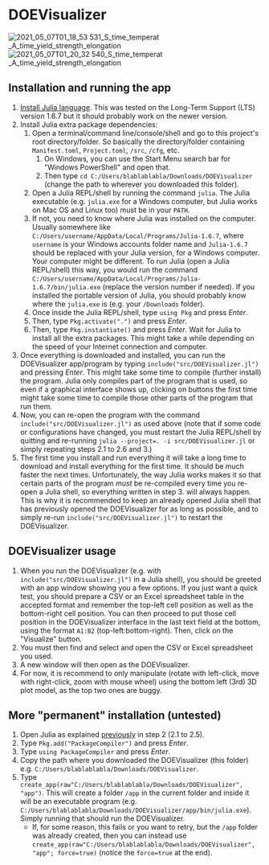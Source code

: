 # DOEVisualizer

![2021_05_07T01_18_53 531_S_time_temperat _A_time_yield_strength_elongation](https://github.com/simz089s/DOEVisualizer/assets/24693006/92118bd6-8549-42e5-98be-79dc2bc8572d)
![2021_05_07T01_20_32 540_S_time_temperat _A_time_yield_strength_elongation](https://github.com/simz089s/DOEVisualizer/assets/24693006/67faa528-4159-4b66-9061-ee498c2ab91b)

## Installation and running the app

1. [Install Julia language](https://julialang.org/downloads/). This was tested on the Long-Term Support (LTS) version 1.6.7 but it should probably work on the newer version.
2. Install Julia extra package dependencies:
   1. Open a terminal/command line/console/shell and go to this project's root directory/folder. So basically the directory/folder containing `Manifest.toml`, `Project.toml`, `/src`, `/cfg`, etc.
      1. On Windows, you can use the Start Menu search bar for "Windows PowerShell" and open that.
      2. Then type `cd C:/Users/blablablabla/Downloads/DOEVisualizer` (change the path to wherever you downloaded this folder).
   2. Open a Julia REPL/shell by running the command `julia`. The Julia executable (e.g. `julia.exe` for a Windows computer, but Julia works on Mac OS and Linux too) must be in your `PATH`.
   3. If not, you need to know where Julia was installed on the computer. Usually somewhere like `C:/Users/username/AppData/Local/Programs/Julia-1.6.7`, where `username` is your Windows accounts folder name and `Julia-1.6.7` should be replaced with your Julia version, for a Windows computer. Your computer might be different. To run Julia (open a Julia REPL/shell) this way, you would run the command `C:/Users/username/AppData/Local/Programs/Julia-1.6.7/bin/julia.exe` (replace the version number if needed). If you installed the portable version of Julia, you should probably know where the `julia.exe` is (e.g. your `/Downloads` folder).
   4. Once inside the Julia REPL/shell, type `using Pkg` and press _Enter_.
   5. Then, type `Pkg.activate(".")` and press _Enter_.
   6. Then, type `Pkg.instantiate()` and press _Enter_. Wait for Julia to install all the extra packages. This might take a while depending on the speed of your Internet connection and computer.
3. Once everything is downloaded and installed, you can run the DOEVisualizer app/program by typing `include("src/DOEVisualizer.jl")` and pressing _Enter_. This might take some time to compile (further install) the program. Julia only compiles part of the program that is used, so even if a graphical interface shows up, clicking on buttons the first time might take some time to compile those other parts of the program that run them.
4. Now, you can re-open the program with the command `include("src/DOEVisualizer.jl")` as used above (note that if some code or configurations have changed, you must restart the Julia REPL/shell by quitting and re-running `julia --project=. -i src/DOEVisualizer.jl` or simply repeating steps 2.1 to 2.6 and 3.)
5. The first time you install and run everything it will take a long time to download and install everything for the first time. It should be much faster the next times. Unfortunately, the way Julia works makes it so that certain parts of the program *must* be re-compiled every time you re-open a Julia shell, so everything written in step 3. will always happen. This is why it is recommended to keep an already opened Julia shell that has previously opened the DOEVisualizer for as long as possible, and to simply re-run `include("src/DOEVisualizer.jl")` to restart the DOEVisualizer.

## DOEVisualizer usage

1. When you run the DOEVisualizer (e.g. with `include("src/DOEVisualizer.jl")` in a Julia shell), you should be greeted with an app window showing you a few options. If you just want a quick test, you should prepare a CSV or an Excel spreadsheet table in the accepted format and remember the top-left cell position as well as the bottom-right cell position. You can then proceed to put those cell position in the DOEVisualizer interface in the last text field at the bottom, using the format `A1:B2` (top-left:bottom-right). Then, click on the "Visualize" button.
2. You must then find and select and open the CSV or Excel spreadsheet you used.
3. A new window will then open as the DOEVisualizer.
4. For now, it is recommend to only manipulate (rotate with left-click, move with right-click, zoom with mouse wheel) using the bottom left (3rd) 3D plot model, as the top two ones are buggy.

## More "permanent" installation (untested)

1. Open Julia as explained [previously](#installation-and-running-the-app) in step 2 (2.1 to 2.5).
2. Type `Pkg.add("PackageCompiler")` and press _Enter_.
3. Type `using PackageCompiler` and press _Enter_.
4. Copy the path where you downloaded the DOEVisualizer (this folder) e.g. `C:/Users/blablablabla/Downloads/DOEVisualizer`.
5. Type `create_app(raw"C:/Users/blablablabla/Downloads/DOEVisualizer", "app")`. This will create a folder `/app` in the current folder and inside it will be an executable program (e.g. `C:/Users/blablablabla/Downloads/DOEVisualizer/app/bin/julia.exe`). Simply running that should run the DOEVisualizer.
   - If, for some reason, this fails or you want to retry, but the `/app` folder was already created, then you can instead use `create_app(raw"C:/Users/blablablabla/Downloads/DOEVisualizer", "app"; force=true)` (notice the `force=true` at the end).
